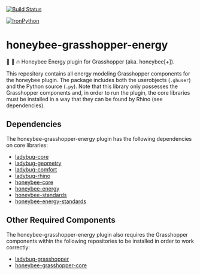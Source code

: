 [![Build Status](https://travis-ci.org/ladybug-tools/honeybee-grasshopper-energy.svg?branch=master)](https://travis-ci.org/ladybug-tools/honeybee-grasshopper-energy)

[![IronPython](https://img.shields.io/badge/ironpython-2.7-red.svg)](https://github.com/IronLanguages/ironpython2/releases/tag/ipy-2.7.8/)

# honeybee-grasshopper-energy

:honeybee: :green_book: :fire: Honeybee Energy plugin for Grasshopper (aka. honeybee[+]).

This repository contains all energy modeling Grasshopper components for the honeybee
plugin. The package includes both the userobjects (`.ghuser`) and the Python
source (`.py`). Note that this library only possesses the Grasshopper components
and, in order to run the plugin, the core libraries must be installed in a way that
they can be found by Rhino (see dependencies).

## Dependencies

The honeybee-grasshopper-energy plugin has the following dependencies on core libraries:

* [ladybug-core](https://github.com/ladybug-tools/ladybug)
* [ladybug-geometry](https://github.com/ladybug-tools/ladybug-geometry)
* [ladybug-comfort](https://github.com/ladybug-tools/ladybug-comfort)
* [ladybug-rhino](https://github.com/ladybug-tools/ladybug-rhino)
* [honeybee-core](https://github.com/ladybug-tools/honeybee-core)
* [honeybee-energy](https://github.com/ladybug-tools/honeybee-energy)
* [honeybee-standards](https://github.com/ladybug-tools/honeybee-standards)
* [honeybee-energy-standards](https://github.com/ladybug-tools/honeybee-energy-standards)

## Other Required Components

The honeybee-grasshopper-energy plugin also requires the Grasshopper components within the
following repositories to be installed in order to work correctly:

* [ladybug-grasshopper](https://github.com/ladybug-tools/ladybug-grasshopper)
* [honeybee-grasshopper-core](https://github.com/ladybug-tools/honeybee-grasshopper-core)
